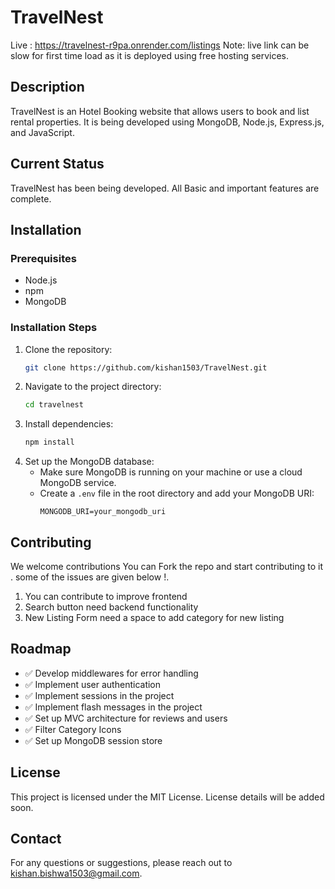# TravelNest
Live : https://travelnest-r9pa.onrender.com/listings
Note: live link can be slow for first time load as it is deployed using free hosting services.

## Description
TravelNest is an Hotel Booking website that allows users to book and list rental properties. It is being developed using MongoDB, Node.js, Express.js, and JavaScript.

## Current Status
TravelNest has been being developed. All Basic and important features are complete.

## Installation
### Prerequisites
- Node.js
- npm
- MongoDB

### Installation Steps
1. Clone the repository:
    ```sh
    git clone https://github.com/kishan1503/TravelNest.git
    ```
2. Navigate to the project directory:
    ```sh
    cd travelnest
    ```
3. Install dependencies:
    ```sh
    npm install
    ```
4. Set up the MongoDB database:
    - Make sure MongoDB is running on your machine or use a cloud MongoDB service.
    - Create a `.env` file in the root directory and add your MongoDB URI:
        ```env
        MONGODB_URI=your_mongodb_uri
        ```


## Contributing
We welcome contributions You can Fork the repo and start contributing to it .
some of the issues are given below !.
1. You can contribute to improve frontend 
2. Search button need backend functionality
3. New Listing Form need a space to add category for new listing

## Roadmap
- ✅ Develop middlewares for error handling
- ✅ Implement user authentication
- ✅ Implement sessions in the project
- ✅ Implement flash messages in the project
- ✅ Set up MVC architecture for reviews and users
- ✅ Filter Category Icons 
- ✅ Set up MongoDB session store

## License
This project is licensed under the MIT License. License details will be added soon.

## Contact
For any questions or suggestions, please reach out to [kishan.bishwa1503@gmail.com](mailto:kishan.bishwa1503@gmail.com).
